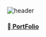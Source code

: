 ![header](https://capsule-render.vercel.app/api?type=Slice&text=JaebinChoi&height=200&color=939597&fontColor=F5dF4D&animation=twinkling&rotate=13&fontAlign=60&fontAlignY=35)
#### :link:[ PortFolio](https://github.com/JaebinChoi/JaebinChoi/blob/main/%5BJaebinChoi%5DPortfolio.pdf)

